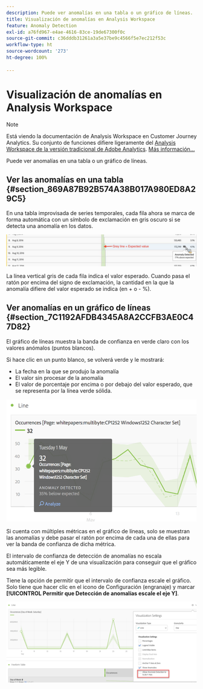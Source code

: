 ```yaml
---
description: Puede ver anomalías en una tabla o un gráfico de líneas.
title: Visualización de anomalías en Analysis Workspace
feature: Anomaly Detection
exl-id: a76fd967-e4ae-4616-83ce-19de67300f0c
source-git-commit: c36dddb31261a3a5e37be9c4566f5e7ec212f53c
workflow-type: ht
source-wordcount: '273'
ht-degree: 100%

---
```


# Visualización de anomalías en Analysis Workspace

>[!NOTE]
>
>Está viendo la documentación de Analysis Workspace en Customer Journey Analytics. Su conjunto de funciones difiere ligeramente del [Analysis Workspace de la versión tradicional de Adobe Analytics](https://experienceleague.adobe.com/docs/analytics/analyze/analysis-workspace/home.html?lang=es). [Más información...](/help/getting-started/cja-aa.md)

Puede ver anomalías en una tabla o un gráfico de líneas.

## Ver las anomalías en una tabla {#section_869A87B92B574A38B017A980ED8A29C5}

En una tabla improvisada de series temporales, cada fila ahora se marca de forma automática con un símbolo de exclamación en gris oscuro si se detecta una anomalía en los datos.

![](assets/anomaly_detected.png)

La línea vertical gris de cada fila indica el valor esperado. Cuando pasa el ratón por encima del signo de exclamación, la cantidad en la que la anomalía difiere del valor esperado se indica (en + o - %).

## Ver anomalías en un gráfico de líneas {#section_7C1192AFDB4345A8A2CCFB3AE0C47D82}

El gráfico de líneas muestra la banda de confianza en verde claro con los valores anómalos (puntos blancos).

Si hace clic en un punto blanco, se volverá verde y le mostrará:

* La fecha en la que se produjo la anomalía
* El valor sin procesar de la anomalía
* El valor de porcentaje por encima o por debajo del valor esperado, que se representa por la línea verde sólida.

<!--* The Analyze link to start [Contribution Analysis](/help/analysis-workspace/virtual-analyst/contribution-analysis/ca-tokens.md).-->

![](assets/anomaly_linechart.png)

Si cuenta con múltiples métricas en el gráfico de líneas, solo se muestran las anomalías y debe pasar el ratón por encima de cada una de ellas para ver la banda de confianza de dicha métrica.

El intervalo de confianza de detección de anomalías no escala automáticamente el eje Y de una visualización para conseguir que el gráfico sea más legible.

Tiene la opción de permitir que el intervalo de confianza escale el gráfico. Solo tiene que hacer clic en el icono de Configuración (engranaje) y marcar **[!UICONTROL Permitir que Detección de anomalías escale el eje Y]**.

![](assets/scale-y-axis.png)
